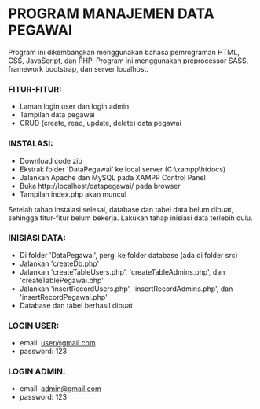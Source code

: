 # PROGRAM MANAJEMEN DATA PEGAWAI

Program ini dikembangkan menggunakan bahasa pemrograman HTML, CSS, JavaScript, dan PHP.
Program ini menggunakan preprocessor SASS, framework bootstrap, dan server localhost.

### FITUR-FITUR:
- Laman login user dan login admin
- Tampilan data pegawai
- CRUD (create, read, update, delete) data pegawai

### INSTALASI:
- Download code zip
- Ekstrak folder 'DataPegawai' ke local server (C:\xampp\htdocs)
- Jalankan Apache dan MySQL pada XAMPP Control Panel
- Buka http://localhost/datapegawai/ pada browser
- Tampilan index.php akan muncul

Setelah tahap instalasi selesai, database dan tabel data belum dibuat, sehingga fitur-fitur belum bekerja.
Lakukan tahap inisiasi data terlebih dulu.

### INISIASI DATA:
- Di folder 'DataPegawai', pergi ke folder database (ada di folder src)
- Jalankan 'createDb.php'
- Jalankan 'createTableUsers.php', 'createTableAdmins.php', dan 'createTablePegawai.php'
- Jalankan 'insertRecordUsers.php', 'insertRecordAdmins.php', dan 'insertRecordPegawai.php'
- Database dan tabel berhasil dibuat

### LOGIN USER:
- email: user@gmail.com
- password: 123

### LOGIN ADMIN:
- email: admin@gmail.com
- password: 123
